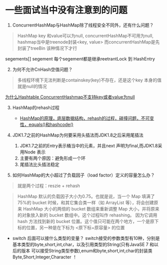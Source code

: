 # 一些面试当中没有注意到的问题

1. ConcurrentHashMap与HashMap除了线程安全不同外，还有什么问题？
> HashMap key 和value可以为null, concurrentHashMap不可用为null, hashmap当中是treenode封装<key, value> 而concurrentHashMap是先封装了treeBin 该种情况下才行

 segements[] segement 每个segement都是继承reetrantLock 到 HashEntry 

2. 为何不允许CnHash空值问题？
> 多线程环境下无法判断是containskey(key)不存在，还是这个key 本身的值就是null的情况

[为什么Hashtable ConcurrentHashmap不支持key或者value为null](https://blog.csdn.net/gagewang1/article/details/54971965)

3. HashMap的rehash过程
   - [HashMap的原理，底层数据结构，rehash的过程，碰撞问题，不可变性，equals()和hashcode()](https://blog.csdn.net/zhang_xiaomeng/article/details/78221677)
   
4. JDK1.7之前的HashMap为何要采用头插法而JDK1.8之后采用尾插法
   1. JDK1.7之前的Entry表示桶当中的元素，并且next 声明为final,而JDK1.8采用Node 表示
   2. 主要有两个原因：避免形成一个环
   3. 尾插法比头插法稳定
   
   
   
4. 如何HashMap的大小超过了负载因子（load factor）定义的容量怎么办？
>就是两个过程：reszie + rehash

>HashMap 默认的负载因子大小为0.75。也就是说，当一个 Map 填满了75%的 bucket 时候，和其它集合类一样（如 ArrayList 等），将会创建原来 HashMap 大小的两倍的 bucket 数组来重新调整 Map 大小，并将原来的对象放入新的 bucket 数组中。这个过程叫作 rehashing。
因为它调用 hash 方法找到新的 bucket 位置。这个值只可能在两个地方，一个是原下标的位置，另一种是在下标为 <原下标+原容量> 的位置

- switch 后面可以接什么类型的变量？
switch接受的参数类型有10种，分别是基本类型的byte,short,int,char，以及引用类型的String(只有JavaSE 7 和以后的版本 可以接受String类型参数),enum和byte,short,int,char的封装类Byte,Short,Integer,Character
！



